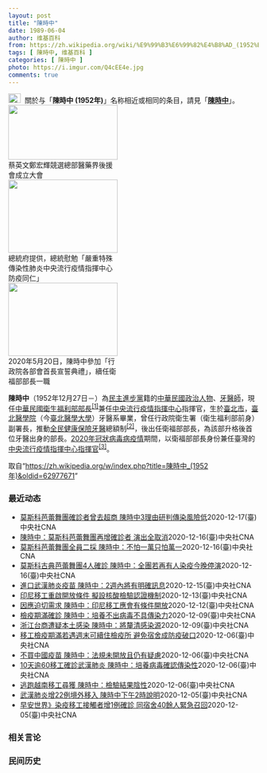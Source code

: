 ```yaml
---
layout: post
title: "陳時中"
date: 1989-06-04
author: 维基百科
from: https://zh.wikipedia.org/wiki/%E9%99%B3%E6%99%82%E4%B8%AD_(1952%E5%B9%B4)
tags: [ 陳時中, 维基百科 ]
categories: [ 陳時中 ]
photo: https://i.imgur.com/Q4cEE4e.jpg
comments: true
---
```

<div class="mw-parser-output"><div id="noteTA-54dafe5e" class="noteTA"><div class="noteTA-group"><div data-noteta-group-source="module" data-noteta-group="Medicine"></div></div></div>
<div role="note" class="hatnote navigation-not-searchable"><a href="/wiki/Wikipedia:%E6%B6%88%E6%AD%A7%E4%B9%89" title="Wikipedia:消歧义"><img alt="Disambig gray.svg" src="//upload.wikimedia.org/wikipedia/commons/thumb/5/5f/Disambig_gray.svg/25px-Disambig_gray.svg.png" decoding="async" width="25" height="19" srcset="//upload.wikimedia.org/wikipedia/commons/thumb/5/5f/Disambig_gray.svg/38px-Disambig_gray.svg.png 1.5x, //upload.wikimedia.org/wikipedia/commons/thumb/5/5f/Disambig_gray.svg/50px-Disambig_gray.svg.png 2x" data-file-width="220" data-file-height="168"></a>&nbsp;&nbsp;關於与「<b>陳時中 (1952年)</b>」名称相近或相同的条目，請見「<b><a href="/wiki/%E9%99%B3%E6%99%82%E4%B8%AD" class="mw-disambig" title="陳時中">陳時中</a></b>」。</div>

<div class="thumb tright"><div class="thumbinner" style="width:222px;"><a href="/wiki/File:%E9%84%AD%E5%AE%8F%E8%BC%9D%E8%88%87%E9%86%AB%E6%94%BF%E4%BA%BA%E5%A3%AB%E5%90%88%E7%85%A7.jpg" class="image"><img alt="" src="//upload.wikimedia.org/wikipedia/commons/thumb/e/e0/%E9%84%AD%E5%AE%8F%E8%BC%9D%E8%88%87%E9%86%AB%E6%94%BF%E4%BA%BA%E5%A3%AB%E5%90%88%E7%85%A7.jpg/220px-%E9%84%AD%E5%AE%8F%E8%BC%9D%E8%88%87%E9%86%AB%E6%94%BF%E4%BA%BA%E5%A3%AB%E5%90%88%E7%85%A7.jpg" decoding="async" width="220" height="110" class="thumbimage" srcset="//upload.wikimedia.org/wikipedia/commons/thumb/e/e0/%E9%84%AD%E5%AE%8F%E8%BC%9D%E8%88%87%E9%86%AB%E6%94%BF%E4%BA%BA%E5%A3%AB%E5%90%88%E7%85%A7.jpg/330px-%E9%84%AD%E5%AE%8F%E8%BC%9D%E8%88%87%E9%86%AB%E6%94%BF%E4%BA%BA%E5%A3%AB%E5%90%88%E7%85%A7.jpg 1.5x, //upload.wikimedia.org/wikipedia/commons/thumb/e/e0/%E9%84%AD%E5%AE%8F%E8%BC%9D%E8%88%87%E9%86%AB%E6%94%BF%E4%BA%BA%E5%A3%AB%E5%90%88%E7%85%A7.jpg/440px-%E9%84%AD%E5%AE%8F%E8%BC%9D%E8%88%87%E9%86%AB%E6%94%BF%E4%BA%BA%E5%A3%AB%E5%90%88%E7%85%A7.jpg 2x" data-file-width="4160" data-file-height="2080"></a>  <div class="thumbcaption"><div class="magnify"><a href="/wiki/File:%E9%84%AD%E5%AE%8F%E8%BC%9D%E8%88%87%E9%86%AB%E6%94%BF%E4%BA%BA%E5%A3%AB%E5%90%88%E7%85%A7.jpg" class="internal" title="放大"></a></div>蔡英文鄭宏輝競選總部醫藥界後援會成立大會</div></div></div>
<div class="thumb tright"><div class="thumbinner" style="width:222px;"><a href="/wiki/File:02.07_%E7%B8%BD%E7%B5%B1%E6%85%B0%E5%8B%89%E3%80%8C%E5%9A%B4%E9%87%8D%E7%89%B9%E6%AE%8A%E5%82%B3%E6%9F%93%E6%80%A7%E8%82%BA%E7%82%8E%E4%B8%AD%E5%A4%AE%E6%B5%81%E8%A1%8C%E7%96%AB%E6%83%85%E6%8C%87%E6%8F%AE%E4%B8%AD%E5%BF%83%E9%98%B2%E7%96%AB%E5%90%8C%E4%BB%81%E3%80%8D_(49500116692).jpg" class="image"><img alt="" src="//upload.wikimedia.org/wikipedia/commons/thumb/9/95/02.07_%E7%B8%BD%E7%B5%B1%E6%85%B0%E5%8B%89%E3%80%8C%E5%9A%B4%E9%87%8D%E7%89%B9%E6%AE%8A%E5%82%B3%E6%9F%93%E6%80%A7%E8%82%BA%E7%82%8E%E4%B8%AD%E5%A4%AE%E6%B5%81%E8%A1%8C%E7%96%AB%E6%83%85%E6%8C%87%E6%8F%AE%E4%B8%AD%E5%BF%83%E9%98%B2%E7%96%AB%E5%90%8C%E4%BB%81%E3%80%8D_%2849500116692%29.jpg/220px-02.07_%E7%B8%BD%E7%B5%B1%E6%85%B0%E5%8B%89%E3%80%8C%E5%9A%B4%E9%87%8D%E7%89%B9%E6%AE%8A%E5%82%B3%E6%9F%93%E6%80%A7%E8%82%BA%E7%82%8E%E4%B8%AD%E5%A4%AE%E6%B5%81%E8%A1%8C%E7%96%AB%E6%83%85%E6%8C%87%E6%8F%AE%E4%B8%AD%E5%BF%83%E9%98%B2%E7%96%AB%E5%90%8C%E4%BB%81%E3%80%8D_%2849500116692%29.jpg" decoding="async" width="220" height="147" class="thumbimage" srcset="//upload.wikimedia.org/wikipedia/commons/thumb/9/95/02.07_%E7%B8%BD%E7%B5%B1%E6%85%B0%E5%8B%89%E3%80%8C%E5%9A%B4%E9%87%8D%E7%89%B9%E6%AE%8A%E5%82%B3%E6%9F%93%E6%80%A7%E8%82%BA%E7%82%8E%E4%B8%AD%E5%A4%AE%E6%B5%81%E8%A1%8C%E7%96%AB%E6%83%85%E6%8C%87%E6%8F%AE%E4%B8%AD%E5%BF%83%E9%98%B2%E7%96%AB%E5%90%8C%E4%BB%81%E3%80%8D_%2849500116692%29.jpg/330px-02.07_%E7%B8%BD%E7%B5%B1%E6%85%B0%E5%8B%89%E3%80%8C%E5%9A%B4%E9%87%8D%E7%89%B9%E6%AE%8A%E5%82%B3%E6%9F%93%E6%80%A7%E8%82%BA%E7%82%8E%E4%B8%AD%E5%A4%AE%E6%B5%81%E8%A1%8C%E7%96%AB%E6%83%85%E6%8C%87%E6%8F%AE%E4%B8%AD%E5%BF%83%E9%98%B2%E7%96%AB%E5%90%8C%E4%BB%81%E3%80%8D_%2849500116692%29.jpg 1.5x, //upload.wikimedia.org/wikipedia/commons/thumb/9/95/02.07_%E7%B8%BD%E7%B5%B1%E6%85%B0%E5%8B%89%E3%80%8C%E5%9A%B4%E9%87%8D%E7%89%B9%E6%AE%8A%E5%82%B3%E6%9F%93%E6%80%A7%E8%82%BA%E7%82%8E%E4%B8%AD%E5%A4%AE%E6%B5%81%E8%A1%8C%E7%96%AB%E6%83%85%E6%8C%87%E6%8F%AE%E4%B8%AD%E5%BF%83%E9%98%B2%E7%96%AB%E5%90%8C%E4%BB%81%E3%80%8D_%2849500116692%29.jpg/440px-02.07_%E7%B8%BD%E7%B5%B1%E6%85%B0%E5%8B%89%E3%80%8C%E5%9A%B4%E9%87%8D%E7%89%B9%E6%AE%8A%E5%82%B3%E6%9F%93%E6%80%A7%E8%82%BA%E7%82%8E%E4%B8%AD%E5%A4%AE%E6%B5%81%E8%A1%8C%E7%96%AB%E6%83%85%E6%8C%87%E6%8F%AE%E4%B8%AD%E5%BF%83%E9%98%B2%E7%96%AB%E5%90%8C%E4%BB%81%E3%80%8D_%2849500116692%29.jpg 2x" data-file-width="2048" data-file-height="1365"></a>  <div class="thumbcaption"><div class="magnify"><a href="/wiki/File:02.07_%E7%B8%BD%E7%B5%B1%E6%85%B0%E5%8B%89%E3%80%8C%E5%9A%B4%E9%87%8D%E7%89%B9%E6%AE%8A%E5%82%B3%E6%9F%93%E6%80%A7%E8%82%BA%E7%82%8E%E4%B8%AD%E5%A4%AE%E6%B5%81%E8%A1%8C%E7%96%AB%E6%83%85%E6%8C%87%E6%8F%AE%E4%B8%AD%E5%BF%83%E9%98%B2%E7%96%AB%E5%90%8C%E4%BB%81%E3%80%8D_(49500116692).jpg" class="internal" title="放大"></a></div>總統府提供，總統慰勉「嚴重特殊傳染性肺炎中央流行疫情指揮中心防疫同仁」</div></div></div>
<div class="thumb tright"><div class="thumbinner" style="width:222px;"><a href="/wiki/File:05.20_%E7%B8%BD%E7%B5%B1%E4%B8%BB%E6%8C%81%E3%80%8C%E8%A1%8C%E6%94%BF%E9%99%A2%E5%89%AF%E9%99%A2%E9%95%B7%E6%9A%A8%E5%90%84%E9%83%A8%E6%9C%83%E9%A6%96%E9%95%B7%E5%AE%A3%E8%AA%93%E5%85%B8%E7%A6%AE%E3%80%8D-%E9%99%B3%E6%99%82%E4%B8%AD.jpg" class="image"><img alt="" src="//upload.wikimedia.org/wikipedia/commons/thumb/a/aa/05.20_%E7%B8%BD%E7%B5%B1%E4%B8%BB%E6%8C%81%E3%80%8C%E8%A1%8C%E6%94%BF%E9%99%A2%E5%89%AF%E9%99%A2%E9%95%B7%E6%9A%A8%E5%90%84%E9%83%A8%E6%9C%83%E9%A6%96%E9%95%B7%E5%AE%A3%E8%AA%93%E5%85%B8%E7%A6%AE%E3%80%8D-%E9%99%B3%E6%99%82%E4%B8%AD.jpg/220px-05.20_%E7%B8%BD%E7%B5%B1%E4%B8%BB%E6%8C%81%E3%80%8C%E8%A1%8C%E6%94%BF%E9%99%A2%E5%89%AF%E9%99%A2%E9%95%B7%E6%9A%A8%E5%90%84%E9%83%A8%E6%9C%83%E9%A6%96%E9%95%B7%E5%AE%A3%E8%AA%93%E5%85%B8%E7%A6%AE%E3%80%8D-%E9%99%B3%E6%99%82%E4%B8%AD.jpg" decoding="async" width="220" height="147" class="thumbimage" srcset="//upload.wikimedia.org/wikipedia/commons/thumb/a/aa/05.20_%E7%B8%BD%E7%B5%B1%E4%B8%BB%E6%8C%81%E3%80%8C%E8%A1%8C%E6%94%BF%E9%99%A2%E5%89%AF%E9%99%A2%E9%95%B7%E6%9A%A8%E5%90%84%E9%83%A8%E6%9C%83%E9%A6%96%E9%95%B7%E5%AE%A3%E8%AA%93%E5%85%B8%E7%A6%AE%E3%80%8D-%E9%99%B3%E6%99%82%E4%B8%AD.jpg/330px-05.20_%E7%B8%BD%E7%B5%B1%E4%B8%BB%E6%8C%81%E3%80%8C%E8%A1%8C%E6%94%BF%E9%99%A2%E5%89%AF%E9%99%A2%E9%95%B7%E6%9A%A8%E5%90%84%E9%83%A8%E6%9C%83%E9%A6%96%E9%95%B7%E5%AE%A3%E8%AA%93%E5%85%B8%E7%A6%AE%E3%80%8D-%E9%99%B3%E6%99%82%E4%B8%AD.jpg 1.5x, //upload.wikimedia.org/wikipedia/commons/thumb/a/aa/05.20_%E7%B8%BD%E7%B5%B1%E4%B8%BB%E6%8C%81%E3%80%8C%E8%A1%8C%E6%94%BF%E9%99%A2%E5%89%AF%E9%99%A2%E9%95%B7%E6%9A%A8%E5%90%84%E9%83%A8%E6%9C%83%E9%A6%96%E9%95%B7%E5%AE%A3%E8%AA%93%E5%85%B8%E7%A6%AE%E3%80%8D-%E9%99%B3%E6%99%82%E4%B8%AD.jpg/440px-05.20_%E7%B8%BD%E7%B5%B1%E4%B8%BB%E6%8C%81%E3%80%8C%E8%A1%8C%E6%94%BF%E9%99%A2%E5%89%AF%E9%99%A2%E9%95%B7%E6%9A%A8%E5%90%84%E9%83%A8%E6%9C%83%E9%A6%96%E9%95%B7%E5%AE%A3%E8%AA%93%E5%85%B8%E7%A6%AE%E3%80%8D-%E9%99%B3%E6%99%82%E4%B8%AD.jpg 2x" data-file-width="2508" data-file-height="1672"></a>  <div class="thumbcaption"><div class="magnify"><a href="/wiki/File:05.20_%E7%B8%BD%E7%B5%B1%E4%B8%BB%E6%8C%81%E3%80%8C%E8%A1%8C%E6%94%BF%E9%99%A2%E5%89%AF%E9%99%A2%E9%95%B7%E6%9A%A8%E5%90%84%E9%83%A8%E6%9C%83%E9%A6%96%E9%95%B7%E5%AE%A3%E8%AA%93%E5%85%B8%E7%A6%AE%E3%80%8D-%E9%99%B3%E6%99%82%E4%B8%AD.jpg" class="internal" title="放大"></a></div>2020年5月20日，陳時中參加「行政院各部會首長宣誓典禮」，續任衛福部部長一職</div></div></div>
<p><b>陳時中</b>（1952年12月27日<span class="useeditintro" title="Template:BLP editintro">－</span>）為<a href="/wiki/%E6%B0%91%E4%B8%BB%E9%80%B2%E6%AD%A5%E9%BB%A8" title="民主進步黨">民主進步黨</a>籍的<a href="/wiki/%E4%B8%AD%E8%8F%AF%E6%B0%91%E5%9C%8B" title="中華民國">中華民國</a><a href="/wiki/%E6%94%BF%E6%B2%BB%E4%BA%BA%E7%89%A9" title="政治人物">政治人物</a>、<a href="/wiki/%E7%89%99%E9%86%AB%E5%B8%AB" class="mw-redirect" title="牙醫師">牙醫師</a>，現任<a href="/wiki/%E4%B8%AD%E8%8F%AF%E6%B0%91%E5%9C%8B%E8%A1%9B%E7%94%9F%E7%A6%8F%E5%88%A9%E9%83%A8" title="中華民國衛生福利部">中華民國衛生福利部</a><a href="/wiki/%E9%83%A8%E9%95%B7" title="部長">部長</a><sup id="cite_ref-1" class="reference"><a href="#cite_note-1">[1]</a></sup>兼任<a href="/wiki/%E4%B8%AD%E5%A4%AE%E6%B5%81%E8%A1%8C%E7%96%AB%E6%83%85%E6%8C%87%E6%8F%AE%E4%B8%AD%E5%BF%83" class="mw-redirect" title="中央流行疫情指揮中心">中央流行疫情指揮中心</a>指揮官，生於<a href="/wiki/%E8%87%BA%E5%8C%97%E5%B8%82" title="臺北市">臺北市</a>，<a href="/wiki/%E8%87%BA%E5%8C%97%E9%86%AB%E5%AD%B8%E9%99%A2" class="mw-redirect" title="臺北醫學院">臺北醫學院</a>（今<a href="/wiki/%E8%87%BA%E5%8C%97%E9%86%AB%E5%AD%B8%E5%A4%A7%E5%AD%B8" title="臺北醫學大學">臺北醫學大學</a>）牙醫系畢業，曾任行政院衛生署（衛生福利部前身）副署長，推動<a href="/wiki/%E5%85%A8%E6%B0%91%E5%81%A5%E5%BA%B7%E4%BF%9D%E9%9A%AA" title="全民健康保險">全民健康保險</a><a href="/wiki/%E7%89%99%E9%86%AB" title="牙醫">牙醫</a>總額制<sup id="cite_ref-2" class="reference"><a href="#cite_note-2">[2]</a></sup>，後出任衛福部部長，為該部升格後首位牙醫出身的部長。<a href="/wiki/2019%E5%86%A0%E7%8B%80%E7%97%85%E6%AF%92%E7%97%85%E8%87%BA%E7%81%A3%E7%96%AB%E6%83%85" title="2019冠狀病毒病臺灣疫情">2020年冠狀病毒病疫情</a>期間，以衛福部部長身份兼任臺灣的<a href="/wiki/%E5%9C%8B%E5%AE%B6%E8%A1%9B%E7%94%9F%E6%8C%87%E6%8F%AE%E4%B8%AD%E5%BF%83%E4%B8%AD%E5%A4%AE%E6%B5%81%E8%A1%8C%E7%96%AB%E6%83%85%E6%8C%87%E6%8F%AE%E4%B8%AD%E5%BF%83" title="國家衛生指揮中心中央流行疫情指揮中心">中央流行疫情指揮中心</a><a href="/wiki/%E6%8C%87%E6%8F%AE%E5%AE%98" title="指揮官">指揮官</a><sup id="cite_ref-3" class="reference"><a href="#cite_note-3">[3]</a></sup>。
</p>
</div><noscript><img src="//zh.wikipedia.org/wiki/Special:CentralAutoLogin/start?type=1x1" alt="" title="" width="1" height="1" style="border: none; position: absolute;"></noscript>
<div class="printfooter">取自“<a dir="ltr" href="https://zh.wikipedia.org/w/index.php?title=陳時中_(1952年)&amp;oldid=62977671">https://zh.wikipedia.org/w/index.php?title=陳時中_(1952年)&amp;oldid=62977671</a>”</div><div id="recent-news"><h3>最近动态</h3><ul><li><a href="https://nodebe4.github.io/waimei/2020-12-17/%E8%8E%AB%E6%96%AF%E7%A7%91%E8%8A%AD%E8%95%BE%E8%88%9E%E5%9C%98%E7%A2%BA%E8%A8%BA%E8%80%85%E6%9B%BE%E5%8E%BB%E8%B6%85%E5%95%86-%E9%99%B3%E6%99%82%E4%B8%AD3%E7%90%86%E7%94%B1%E7%A0%94%E5%88%A4%E5%82%B3%E6%9F%93%E9%A2%A8%E9%9A%AA%E4%BD%8E" title="莫斯科芭蕾舞團確診者曾去超商 陳時中3理由研判傳染風險低—— 中央流行疫情指揮中心指揮官陳時中17日指出，莫斯科古典芭蕾舞團再新增的4例個案Ct值介於31到35，病毒量偏低，且外出均有戴口罩，移...">莫斯科芭蕾舞團確診者曾去超商 陳時中3理由研判傳染風險低</a><time>2020-12-17</time><a class="tag">(臺)中央社CNA</a></li>
<li><a href="https://nodebe4.github.io/waimei/2020-12-16/%E9%99%B3%E6%99%82%E4%B8%AD-%E8%8E%AB%E6%96%AF%E7%A7%91%E8%8A%AD%E8%95%BE%E8%88%9E%E5%9C%98%E5%86%8D%E5%A2%9E%E7%A2%BA%E8%A8%BA%E8%80%85-%E6%BC%94%E5%87%BA%E5%85%A8%E5%8F%96%E6%B6%88" title="陳時中：莫斯科芭蕾舞團再增確診者 演出全取消—— 莫斯科芭蕾舞團4人確診武漢肺炎，中央流行疫情指揮中心指揮官陳時中17日證實，其餘48名團員中有人確診。（圖取自udn x瘋活動YouTube頻道...">陳時中：莫斯科芭蕾舞團再增確診者 演出全取消</a><time>2020-12-16</time><a class="tag">(臺)中央社CNA</a></li>
<li><a href="https://nodebe4.github.io/waimei/2020-12-16/%E8%8E%AB%E6%96%AF%E7%A7%91%E8%8A%AD%E8%95%BE%E8%88%9E%E5%9C%98%E5%85%A8%E5%93%A1%E4%BA%8C%E6%8E%A1-%E9%99%B3%E6%99%82%E4%B8%AD-%E4%B8%8D%E6%80%95%E4%B8%80%E8%90%AC%E5%8F%AA%E6%80%95%E8%90%AC%E4%B8%80" title="莫斯科芭蕾舞團全員二採 陳時中：不怕一萬只怕萬一—— （中央社記者張茗喧、吳欣紜、鄭景雯台北16日電）莫斯科古典芭蕾舞團4人確診武漢肺炎，疫情中心指揮官陳時中說，「不怕一萬只怕萬一」，其餘團員只...">莫斯科芭蕾舞團全員二採 陳時中：不怕一萬只怕萬一</a><time>2020-12-16</time><a class="tag">(臺)中央社CNA</a></li>
<li><a href="https://nodebe4.github.io/waimei/2020-12-16/%E8%8E%AB%E6%96%AF%E7%A7%91%E5%8F%A4%E5%85%B8%E8%8A%AD%E8%95%BE%E8%88%9E%E5%9C%984%E4%BA%BA%E7%A2%BA%E8%A8%BA-%E9%99%B3%E6%99%82%E4%B8%AD-%E5%85%A8%E5%9C%98%E8%8B%A5%E5%86%8D%E6%9C%89%E4%BA%BA%E6%9F%93%E7%96%AB%E4%BB%8A%E6%99%9A%E5%81%9C%E6%BC%94" title="莫斯科古典芭蕾舞團4人確診 陳時中：全團若再有人染疫今晚停演—— 中央流行疫情指揮中心16日宣布新增7例武漢肺炎境外移入個案，其中4例為莫斯科古典芭蕾舞團，共2男2女，年齡介於20至60多歲。（...">莫斯科古典芭蕾舞團4人確診 陳時中：全團若再有人染疫今晚停演</a><time>2020-12-16</time><a class="tag">(臺)中央社CNA</a></li>
<li><a href="https://nodebe4.github.io/waimei/2020-12-15/%E9%80%B2%E5%8F%A3%E6%AD%A6%E6%BC%A2%E8%82%BA%E7%82%8E%E7%96%AB%E8%8B%97-%E9%99%B3%E6%99%82%E4%B8%AD-2%E9%80%B1%E5%85%A7%E5%B0%87%E6%9C%89%E6%98%8E%E7%A2%BA%E8%A8%8A%E6%81%AF" title="進口武漢肺炎疫苗 陳時中：2週內將有明確訊息—— 衛福部長陳時中（前右）15日參加「嘉義縣不老運動成果發表會」，與老人家一起體驗健康操、打槌球，見證地方照顧老人的成果。中央社記者蔡智明攝 109...">進口武漢肺炎疫苗  陳時中：2週內將有明確訊息</a><time>2020-12-15</time><a class="tag">(臺)中央社CNA</a></li>
<li><a href="https://nodebe4.github.io/waimei/2020-12-13/%E5%8D%B0%E5%B0%BC%E7%A7%BB%E5%B7%A5%E9%87%8D%E5%95%9F%E9%96%8B%E6%94%BE%E6%A2%9D%E4%BB%B6-%E6%93%AC%E8%A8%AD%E6%A0%B8%E9%85%B8%E6%AA%A2%E9%A9%97%E8%AA%8D%E8%AD%89%E6%A9%9F%E5%88%B6" title="印尼移工重啟開放條件 擬設核酸檢驗認證機制—— 外界關注印尼移工重新開放條件，疫情指揮中心指揮官陳時中14日表示，配套措施最基本要有核酸檢測證明的認證機構，這樣才會比較安心。（中央社檔案照片） ...">印尼移工重啟開放條件 擬設核酸檢驗認證機制</a><time>2020-12-13</time><a class="tag">(臺)中央社CNA</a></li>
<li><a href="https://nodebe4.github.io/waimei/2020-12-12/%E5%9B%A0%E6%87%89%E8%BF%AB%E5%88%87%E9%9C%80%E6%B1%82-%E9%99%B3%E6%99%82%E4%B8%AD-%E5%8D%B0%E5%B0%BC%E7%A7%BB%E5%B7%A5%E6%87%89%E6%9C%83%E6%9C%89%E6%A2%9D%E4%BB%B6%E9%96%8B%E6%94%BE" title="因應迫切需求 陳時中：印尼移工應會有條件開放—— 疫情指揮中心指揮官陳時中13日說，近日將討論印尼籍移工重新開放，原則應會朝向有條件稍微開放。圖為印尼移工常去的餐館與小吃店人潮變少，行人都戴上口...">因應迫切需求 陳時中：印尼移工應會有條件開放</a><time>2020-12-12</time><a class="tag">(臺)中央社CNA</a></li>
<li><a href="https://nodebe4.github.io/waimei/2020-12-09/%E6%AA%A2%E7%96%AB%E6%9C%9F%E6%BB%BF%E7%A2%BA%E8%A8%BA-%E9%99%B3%E6%99%82%E4%B8%AD-%E5%9F%B9%E9%A4%8A%E4%B8%8D%E5%87%BA%E7%97%85%E6%AF%92%E4%B8%8D%E5%85%B7%E5%82%B3%E6%9F%93%E5%8A%9B" title="檢疫期滿確診 陳時中：培養不出病毒不具傳染力—— 外界建議應考慮檢疫期滿後全面篩檢，指揮中心指揮官陳時中10日說，檢疫期滿後的確診者，到目前都培養不出病毒，意即不具傳染力。（示意圖／圖取自Pix...">檢疫期滿確診 陳時中：培養不出病毒不具傳染力</a><time>2020-12-09</time><a class="tag">(臺)中央社CNA</a></li>
<li><a href="https://nodebe4.github.io/waimei/2020-12-09/%E6%B5%99%E6%B1%9F%E5%8F%B0%E5%95%86%E9%81%AD%E7%96%91%E6%9C%AC%E5%9C%9F%E6%84%9F%E6%9F%93-%E9%99%B3%E6%99%82%E4%B8%AD-%E5%B0%87%E9%87%90%E6%B8%85%E6%84%9F%E6%9F%93%E6%BA%90" title="浙江台商遭疑本土感染 陳時中：將釐清感染源—— 浙江返台台商（案719）確診武漢肺炎，從境外到發病相隔12天，遭疑為本土感染。中央流行疫情指揮中心指揮官陳時中（前）9日表示，這名個案沒有疑似本土...">浙江台商遭疑本土感染  陳時中：將釐清感染源</a><time>2020-12-09</time><a class="tag">(臺)中央社CNA</a></li>
<li><a href="https://nodebe4.github.io/waimei/2020-12-06/%E7%A7%BB%E5%B7%A5%E6%AA%A2%E7%96%AB%E6%9C%9F%E6%BB%BF%E8%8B%A5%E9%81%87%E9%80%B1%E6%9C%AB%E5%8F%AF%E7%BA%8C%E4%BD%8F%E6%AA%A2%E7%96%AB%E6%89%80-%E9%81%BF%E5%85%8D%E5%AE%BF%E8%88%8D%E6%88%90%E9%98%B2%E7%96%AB%E7%A0%B4%E5%8F%A3" title="移工檢疫期滿若遇週末可續住檢疫所 避免宿舍成防疫破口—— 指揮中心指揮官陳時中宣布，將暫時開放週末前夕檢疫期滿的移工續住集中檢疫所，避免防疫破口。圖為台北街頭的移工。中央社記者郭日曉攝　109年...">移工檢疫期滿若遇週末可續住檢疫所 避免宿舍成防疫破口</a><time>2020-12-06</time><a class="tag">(臺)中央社CNA</a></li>
<li><a href="https://nodebe4.github.io/waimei/2020-12-06/%E4%B8%8D%E8%B2%B7%E4%B8%AD%E5%9C%8B%E7%96%AB%E8%8B%97-%E9%99%B3%E6%99%82%E4%B8%AD-%E6%B3%95%E8%A6%8F%E6%9C%AA%E9%96%8B%E6%94%BE%E4%B8%94%E4%BB%8D%E6%9C%89%E7%96%91%E6%85%AE" title="不買中國疫苗 陳時中：法規未開放且仍有疑慮—— 中央流行疫情指揮中心指揮官陳時中6日表示，兩岸貿易法規一直未開放中國疫苗，主要是對製程有疑慮。（中央社檔案照片） （中央社記者許秩維、張茗喧台北6...">不買中國疫苗 陳時中：法規未開放且仍有疑慮</a><time>2020-12-06</time><a class="tag">(臺)中央社CNA</a></li>
<li><a href="https://nodebe4.github.io/waimei/2020-12-06/10%E5%A4%A9%E9%80%BE60%E7%A7%BB%E5%B7%A5%E7%A2%BA%E8%A8%BA%E6%AD%A6%E6%BC%A2%E8%82%BA%E7%82%8E-%E9%99%B3%E6%99%82%E4%B8%AD-%E5%9F%B9%E9%A4%8A%E7%97%85%E6%AF%92%E7%A2%BA%E8%AA%8D%E5%82%B3%E6%9F%93%E6%80%A7" title="10天逾60移工確診武漢肺炎 陳時中：培養病毒確認傳染性—— 過去短短10天就有60多例移工確診武漢肺炎，指揮中心指揮官陳時中6日說，將持續培養病毒以了解有無傳染可能性。圖為商家門口貼英文告示，...">10天逾60移工確診武漢肺炎 陳時中：培養病毒確認傳染性</a><time>2020-12-06</time><a class="tag">(臺)中央社CNA</a></li>
<li><a href="https://nodebe4.github.io/waimei/2020-12-06/%E9%80%83%E8%B7%91%E8%B6%8A%E5%8D%97%E7%A7%BB%E5%B7%A5%E5%B0%8B%E7%8D%B2-%E9%99%B3%E6%99%82%E4%B8%AD-%E6%AA%A2%E9%A9%97%E7%B5%90%E6%9E%9C%E9%99%B0%E6%80%A7" title="逃跑越南移工尋獲 陳時中：檢驗結果陰性—— 移民署和警政署4日獲報，有一名列為武漢肺炎確診接觸者的移工失聯，隨即成立專案小組尋人，6日清晨在台北市一處民宅查獲這名越籍移工，無染疫症狀，隨即送醫採...">逃跑越南移工尋獲 陳時中：檢驗結果陰性</a><time>2020-12-06</time><a class="tag">(臺)中央社CNA</a></li>
<li><a href="https://nodebe4.github.io/waimei/2020-12-05/%E6%AD%A6%E6%BC%A2%E8%82%BA%E7%82%8E%E5%A2%9E22%E4%BE%8B%E5%A2%83%E5%A4%96%E7%A7%BB%E5%85%A5-%E9%99%B3%E6%99%82%E4%B8%AD%E4%B8%8B%E5%8D%882%E6%99%82%E8%AA%AA%E6%98%8E" title="武漢肺炎增22例境外移入 陳時中下午2時說明—— 中央流行疫情指揮中心6日上午宣布新增22例武漢肺炎境外移入病例。圖為桃園機場檢疫作業。（中央社檔案照片） （中央社記者張茗喧台北6日電）中央流行...">武漢肺炎增22例境外移入 陳時中下午2時說明</a><time>2020-12-05</time><a class="tag">(臺)中央社CNA</a></li>
<li><a href="https://nodebe4.github.io/waimei/2020-12-05/%E6%97%A9%E5%AE%89%E4%B8%96%E7%95%8C-%E6%9F%93%E7%96%AB%E7%A7%BB%E5%B7%A5%E6%8E%A5%E8%A7%B8%E8%80%85%E5%A2%9E1%E4%BE%8B%E7%A2%BA%E8%A8%BA-%E5%90%8C%E5%AE%BF%E8%88%8D40%E9%A4%98%E4%BA%BA%E7%B7%8A%E6%80%A5%E5%8F%AC%E5%9B%9E" title="早安世界》染疫移工接觸者增1例確診 同宿舍40餘人緊急召回—— 日前1名印尼移工確診武漢肺炎，疫情指揮中心指揮官陳時中（圖）5日說，該名移工在宿舍的接觸者，新增1名確診。（中央社檔案照片） 今晨...">早安世界》染疫移工接觸者增1例確診 同宿舍40餘人緊急召回</a><time>2020-12-05</time><a class="tag">(臺)中央社CNA</a></li>
</ul></div><div id="open-opinion"><h3>相关言论</h3><ul></ul></div><div id="mjls-record"><h3>民间历史</h3><ul></ul></div>
